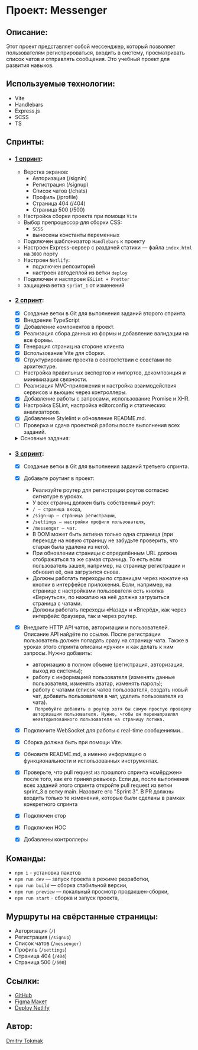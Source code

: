 # Проект: Messenger

## Описание:

Этот проект представляет собой мессенджер, который позволяет пользователям регистрироваться, входить в систему, просматривать список чатов и отправлять сообщения.
Это учебный проект для развития навыков.

## Используемые технологии:

- Vite
- Handlebars
- Express.js
- SCSS
- TS

## Спринты:

- ### [1 спринт](https://github.com/TokmakDA/middle.messenger.praktikum.yandex/tree/sprint_1):

  - Верстка экранов:
    - Авторизация (/signin)
    - Регистрация (/signup)
    - Список чатов (/chats)
    - Профиль (/profile)
    - Страница 404 (/404)
    - Страница 500 (/500)
  - Настройка сборки проекта при помощи `Vite`
  - Выбор препроцессор для сборки CSS:
    - `SCSS`
    - вынесены константы переменных
  - Подключен шаблонизатор `Hаndlebars` к проекту
  - Настроен Express-сервер с раздачей статики — файла `index.html` на `3000` порту
  - Настроен `Netlify`:
    - подключен репозиторий
    - настроен автодеплой из ветки `deploy`
  - Подключен и настпроен `ESLint + Pretter`
  - защищена ветка `sprint_1` от изменений

- ### [2 спринт](https://github.com/TokmakDA/middle.messenger.praktikum.yandex/tree/sprint_2):

  - [x] Создание ветки в Git для выполнения заданий второго спринта.
  - [x] Внедрение TypeScript
  - [x] Добавление компонентов в проект.
  - [x] Реализация сбора данных из формы и добавление валидации на все формы.
  - [x] Генерация страниц на стороне клиента
  - [x] Bспользование Vite для сборки.
  - [x] Структурирование проекта в соответствии с советами по архитектуре.
  - [ ] Настройка правильных экспортов и импортов, декомпозиция и минимизация связности.
  - [ ] Реализация MVC-приложения и настройка взаимодействия сервисов и вьюшек через контроллеры.
  - [x] Добавление работы с запросами, использование Promise и XHR.
  - [x] Настройка ESLint, настройка editorconfig и статических анализаторов.
  - [x] Добавление Stylelint и обновление README.md.
  - [ ] Проверка и сдача проектной работы после выполнения всех заданий.

  <details><summary>Основные задания:</summary>

  1.  Создайте в Git ветку sprint_2. Не меняйте её название, в ней вы будете выполнять задания этого спринта.
  2.  Внедрите `TypeScript`.
  3.  Сделайте страницу со списком чатов и лентой переписки. Не забудьте, что поле ввода сообщения должно называться `message`.
  4.  Добавьте компонентный подход в проект:

      - Используйте реализацию блока (Block) и Event Bus;
      - Разделите проект на папки с компонентами и страницами (components и blocks или pages).

      > 💡 Вы сами решаете, насколько сильно декомпозировать проект. Мы настоятельно рекомендуем хотя бы часть повторяющихся элементов вынести в отдельные компоненты. Это могут быть, например, инпуты, формы, кнопки, сообщение в чате. Так вы сможете их переиспользовать и не дублировать логику.

  5.  Сделайте сбор данных из формы. В `console.log` должен выводиться объект со всеми заполненными полями формы.
  6.  Добавьте валидацию на все формы. Валидация должна работать по `blur`-событиям и второй раз проверяться при нажатии на `submit`. Используйте регулярные выражения. У валидации должен быть единый механизм:

      - авторизация,
      - регистрация,
      - отправка сообщения (например, недопустимые символы),
      - настройки пользователя.
      - Должны быть следующие проверки (**добавлять дополнительные правила валидации не нужно**):
        - `first_name`, `second_name` — латиница или кириллица, первая буква должна быть заглавной, без пробелов и без цифр, нет спецсимволов (допустим только дефис).
        - `login` — от 3 до 20 символов, латиница, может содержать цифры, но не состоять из них, без пробелов, без спецсимволов (допустимы дефис и нижнее подчёркивание).
        - `email` — латиница, может включать цифры и спецсимволы вроде дефиса и подчёркивания, обязательно должна быть «собака» (@) и точка после неё, но перед точкой обязательно должны быть буквы.
        - `password` — от 8 до 40 символов, обязательно хотя бы одна заглавная буква и цифра.
        - `phone` — от 10 до 15 символов, состоит из цифр, может начинается с плюса.
        - `message` — не должно быть пустым.

  7.  Генерация страниц должна происходить на стороне клиента;
  8.  Сборка должна быть при помощи Vite;
  9.  Структурируйте проект в соответствии с советами по архитектуре:

      - Разбейте на папки единым образом. Например, если у вас в папке Button лежит `Button.ts`, `index.ts`, `Button.css`, `types.ts`, то в папке `Input` не должен быть просто `Input.ts`. Как минимум там тоже должен быть свой `index.ts`;

      > 💡 Нет понятия «идеальная файловая структура». В вашей структуре должны быть логика, единообразие и декомпозиция. Представьте себя на месте другого разработчика, который открыл ваш проект. Сколько времени потребуется, чтобы понять, что где лежит? А если нужно добавить новый компонент или что-то исправить в коде? Чем понятнее будет структура, тем лучше.

      - Настройте правильные экспорты и импорты;
      - Декомпозируйте и максимально уменьшите связность.
      - Проверьте, что ваше приложения соответствует шаблону MVC (тема «Паттерны», урок "MV\*?").
        > 💡 Реализация MVC-приложения:
        >
        > - Шаг 1. Создаём базовый класс (он же View в MVC);
        > - Шаг 2. Наследуем от него страницы — "Chats" и т. д.;
        > - Шаг 3. Внутри описываем отображение определённой части приложения;
        > - Шаг 4. Содержимое генерируем с помощью шаблонизатора;
        > - Шаг 5. Создаём сервисы и модули для управления бизнес-логикой работы с данными;
        > - Шаг 6. Настраиваем взаимодействие сервисов и вьюшек через контроллеры. Например, через паттерн «Медиатор».

  10. В следующем спринте вы напишете свой роутер и добавите его в проект, использовать `express.Router()` нельзя. Сейчас для перехода между страницами можете применить, например, ссылки в тегах `<a>`.
  11. Добавьте класс для работы с запросами:

      - `Fetch`, `axios` и подобные инструменты использовать нельзя. Только `Promise` и `XHR`;
      - Реализуйте методы `GET`, `POST`, `PUT`, `DELETE`;
      - Добавьте работу с `query string` в GET-запросе и с `body` для других методов.

      > 💡 Вам поможет пример HTTPTransport из урока «Реализация fetch» (тема про API) или напишите свою реализацию. `Fetch`, `axios` и другие подобные инструменты вы сможете использовать во втором модуле.

  12. Добавьте `ESLint`:

      - Опишите свои правила или наследуйтесь от уже готовых наборов: например, `Airbnb` или `Google`;
      - Настройте `editorconfig` и другие статические анализаторы и инструменты для кода;
      - Весь код должен проходить проверку типов, линтинг и тесты.

      > 💡 В готовых наборах очень много правил. Может возникнуть желание отключить часть из них. Настраивайте конфигурацию под себя, но не забывайте, что эти правила были добавлены не просто так. Не отключайте правила просто потому, что с ними долго или сложно править ошибки.

  13. Добавьте `Stylelint`.
  14. Обновите `README.md`, а именно информацию о функциональности и использованных инструментах.15. Проверьте, что pull request из прошлого спринта «смёрджен» после того, как его принял ревьюер. Если да, после выполнения всех заданий этого спринта откройте pull request из ветки `sprint_2` в ветку `main`. Назовите его “Sprint 2”. В PR должны входить только те изменения, которые были сделаны в рамках конкретного спринта.
  15. Когда будете готовы к сдаче проектной работы, отправьте ссылку на пул-реквест, открытый из ветки `sprint-2`, через форму в интерфейсе Практикума.

</details>


- ### [3 спринт](https://github.com/TokmakDA/middle.messenger.praktikum.yandex/tree/sprint_3):

  - [x] Создание ветки в Git для выполнения заданий третьего спринта.
  - [x] Добавьте роутинг в проект:
    - Реализуйте роутер для регистрации роутов согласно сигнатуре в уроках. 
    -    У всех страниц должен быть собственный роут:
      - `/ — страница входа`, 
      - `/sign-up — страница регистрации`, 
      - `/settings — настройки профиля пользователя`, 
      - `/messenger — чат`.
    - В DOM может быть активна только одна страница (при переходе на новую страницу не забудьте проверить, что старая была удалена из него). 
    - При обновлении страницы с определённым URL должна отображаться та же самая страница. То есть если пользователь зашел, например, на страницу регистрации и обновил её, она загрузится снова. 
    - Должны работать переходы по страницам через нажатие на кнопки в интерфейсе приложения. Если, например, на странице с настройками пользователя есть кнопка «Вернуться», по нажатию на неё должна загрузиться страница с чатами. 
    - Должны работать переходы «Назад» и «Вперёд», как через интерфейс браузера, так и через роутер.
  - [x] Внедрите HTTP API чатов, авторизации и пользователей. Описание API найдёте по ссылке. После регистрации пользователь должен попадать сразу на страницу чата. Также в уроках этого спринта описаны «ручки» и как делать к ним запросы. Нужно добавить:
    - авторизацию в полном объеме (регистрация, авторизация, выход из системы);
    - работу с информацией пользователя (изменять данные пользователя, изменять аватар, изменять пароль);
    - работу с чатами (список чатов пользователя, создать новый чат, добавить пользователя в чат, удалить пользователя из чата).
    - ` Попробуйте добавить в роутер хотя бы самую простую проверку авторизации пользователя. Нужно, чтобы он перенаправлял неавторизованного пользователя на страницу логина.`
  - [x] Подключите WebSocket для работы с real-time сообщениями..
  - [x] Сборка должна быть при помощи Vite.
  - [x] Обновите README.md, а именно информацию о функциональности и использованных инструментах.
  - [x] Проверьте, что pull request из прошлого спринта «смёрджен» после того, как его принял ревьюер. Если да, после выполнения всех заданий этого спринта откройте pull request из ветки sprint_3 в ветку main. Назовите его "Sprint 3". В PR должны входить только те изменения, которые были сделаны в рамках конкретного спринта
  - [x] Подключен стор
  - [x] Подключен HOC
  - [x] Добавлены контроллеры


## Команды:

- `npm i` - установка пакетов
- `npm run dev` — запуск проекта в режиме разработки,
- `npm run build` — сборка стабильной версии,
- `npm run preview` — локальный просмотр продакшен-сборки,
- `npm run start` - сборка и запуск проекта,

## Муршруты на свёрстанные страницы:

- Авторизация (`/`)
- Регистрация (`/signup`)
- Список чатов (`/messenger`)
- Профиль (`/settings`)
- Страница 404 (`/404`)
- Страница 500 (`/500`)

## Ссылки:

- [GitHub](https://github.com/TokmakDA/middle.messenger.praktikum.yandex)
- [Figma Макет](https://www.figma.com/file/c9YiqkWCMqjtdqIDItpCAG/messenger?type=design&node-id=0%3A1&mode=design&t=KKmiJiRISH8hpqlx-1)
- [Deploy Netlify](https://tokmak-da-messenger.netlify.app/)

## Автор:

[Dmitry Tokmak](https://github.com/TokmakDA)
